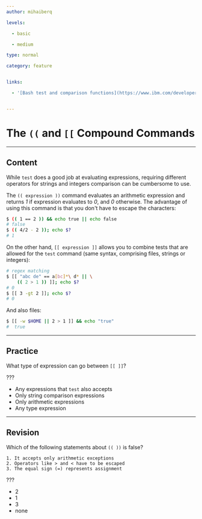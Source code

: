 ```yaml
---
author: mihaiberq

levels:

  - basic

  - medium

type: normal

category: feature


links:

  - '[Bash test and comparison functions](https://www.ibm.com/developerworks/library/l-bash-test/index.html){website}'


---
```


# The `((` and `[[` Compound Commands

---

## Content

While `test` does a good job at evaluating expressions, requiring different operators for strings and integers comparison can be cumbersome to use.

The `(( expression ))` command evaluates an arithmetic expression and returns _1_ if expression evaluates to _0_, and _0_ otherwise. The advantage of using this command is that you don't have to escape the characters:

```bash
$ (( 1 == 2 )) && echo true || echo false
# false
$ (( 4/2 - 2 )); echo $?
# 1
```

On the other hand, `[[ expression ]]` allows you to combine tests that are allowed for the `test` command (same syntax, comprising files, strings or integers):

```bash
# regex matching
$ [[ "abc de" == a[bc]*\ d* || \
    (( 2 > 1 )) ]]; echo $?
# 0
$ [[ 3 -gt 2 ]]; echo $?
# 0
```

And also files:

```bash
$ [[ -w $HOME || 2 > 1 ]] && echo "true"
#  true
```

---

## Practice

What type of expression can go between `[[ ]]`?

???

- Any expressions that `test` also accepts
- Only string comparison expressions
- Only arithmetic expressions
- Any type expression

---

## Revision

Which of the following statements about `(( ))` is false?

```
1. It accepts only arithmetic exceptions
2. Operators like > and < have to be escaped
3. The equal sign (=) represents assignment
```

???

- 2
- 1
- 3
- none
